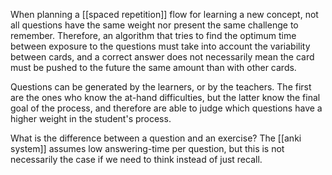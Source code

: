 When planning a [[spaced repetition]] flow for learning a new concept, not all questions have the same weight nor present the same challenge to remember. Therefore, an algorithm that tries to find the optimum time between exposure to the questions must take into account the variability between cards, and a correct answer does not necessarily mean the card must be pushed to the future the same amount than with other cards. 

Questions can be generated by the learners, or by the teachers. The first are the ones who know the at-hand difficulties, but the latter know the final goal of the process, and therefore are able to judge which questions have a higher weight in the student's process. 

What is the difference between a question and an exercise? The [[anki system]] assumes low answering-time per question, but this is not necessarily the case if we need to think instead of just recall. 